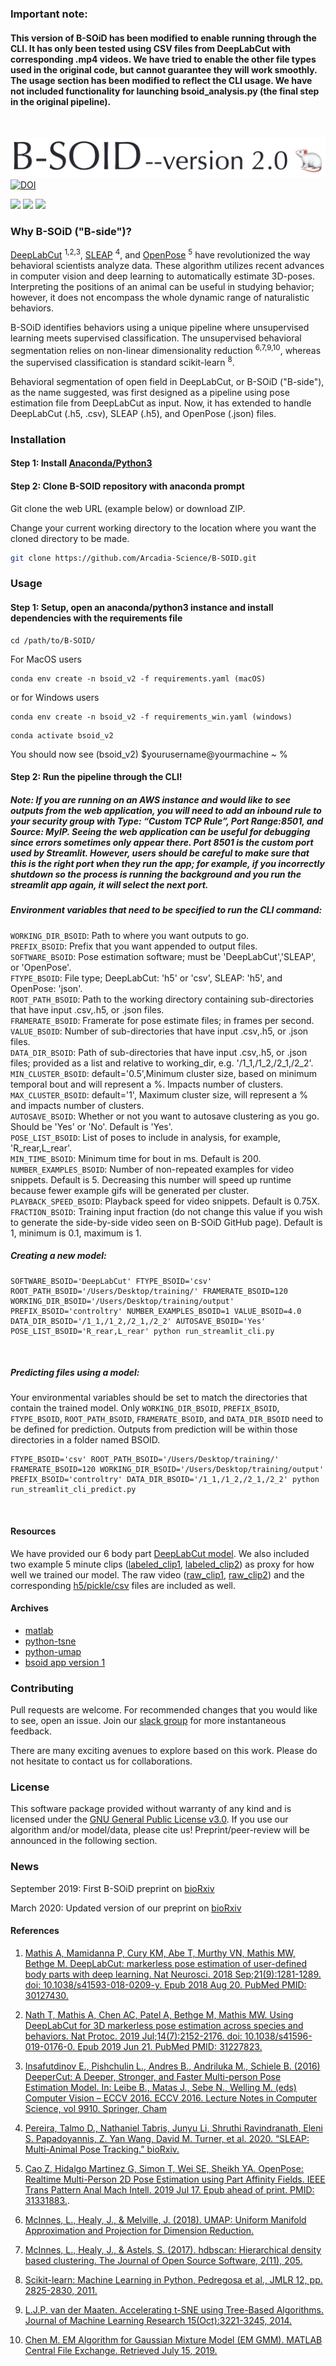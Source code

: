 ### Important note: 
#### This version of B-SOiD has been modified to enable running through the CLI. It has only been tested using CSV files from DeepLabCut with corresponding .mp4 videos. We have tried to enable the other file types used in the original code, but cannot guarantee they will work smoothly. The usage section has been modified to reflect the CLI usage. We have not included functionality for launching bsoid_analysis.py (the final step in the original pipeline).
<br>

![B-SOiD flowchart](demo/appv2_files/bsoid_version2.png)
[![DOI](https://zenodo.org/badge/196603884.svg)](https://zenodo.org/badge/latestdoi/196603884)

![](demo/appv2_files/bsoid_mouse_openfield1.gif)
![](demo/appv2_files/bsoid_mouse_openfield2.gif)
![](demo/appv2_files/bsoid_exercise.gif)

### Why B-SOiD ("B-side")?
[DeepLabCut](https://github.com/AlexEMG/DeepLabCut) <sup>1,2,3</sup>, 
[SLEAP](https://github.com/murthylab/sleap) <sup>4</sup>, and 
[OpenPose](https://github.com/CMU-Perceptual-Computing-Lab/openpose) <sup>5</sup> 
have revolutionized the way behavioral scientists analyze data. 
These algorithm utilizes recent advances in computer vision and deep learning to automatically estimate 3D-poses. 
Interpreting the positions of an animal can be useful in studying behavior; 
however, it does not encompass the whole dynamic range of naturalistic behaviors. 

B-SOiD identifies behaviors using a unique pipeline where unsupervised learning meets supervised classification. 
The unsupervised behavioral segmentation relies on non-linear dimensionality reduction <sup>6,7,9,10</sup>, 
whereas the supervised classification is standard scikit-learn <sup>8</sup>.

Behavioral segmentation of open field in DeepLabCut, or B-SOiD ("B-side"), as the name suggested,
 was first designed as a pipeline using pose estimation file from DeepLabCut as input. Now, it has extended to handle 
DeepLabCut (.h5, .csv), SLEAP (.h5), and OpenPose (.json) files.

### Installation

#### Step 1: Install [Anaconda/Python3](https://www.anaconda.com/)

#### Step 2: Clone B-SOID repository with anaconda prompt

Git clone the web URL (example below) or download ZIP. 

Change your current working directory to the location where you want the cloned directory to be made.
```bash
git clone https://github.com/Arcadia-Science/B-SOID.git
```

### Usage
#### Step 1: Setup, open an anaconda/python3 instance and install dependencies with the requirements file
```
cd /path/to/B-SOID/
```

For MacOS users
```
conda env create -n bsoid_v2 -f requirements.yaml (macOS)
```

or for Windows users

```
conda env create -n bsoid_v2 -f requirements_win.yaml (windows) 
```

```
conda activate bsoid_v2
```

You should now see (bsoid_v2) $yourusername@yourmachine ~ %

#### Step 2: Run the pipeline through the CLI!
##### Note: If you are running on an AWS instance and would like to see outputs from the web application, you will need to add an inbound rule to your security group with Type: “Custom TCP Rule”, Port Range:8501, and Source: MyIP. Seeing the web application can be useful for debugging since errors sometimes only appear there. Port 8501 is the custom port used by Streamlit. However, users should be careful to make sure that this is the right port when they run the app; for example, if you incorrectly shutdown so the process is running the background and you run the streamlit app again, it will select the next port.
##### Environment variables that need to be specified to run the CLI command:

`WORKING_DIR_BSOID`: Path to where you want outputs to go.<br>
`PREFIX_BSOID`: Prefix that you want appended to output files.<br>
`SOFTWARE_BSOID`: Pose estimation software; must be 'DeepLabCut','SLEAP', or 'OpenPose'.<br>
`FTYPE_BSOID`: File type; DeepLabCut: 'h5' or 'csv', SLEAP: 'h5', and OpenPose: 'json'.<br>
`ROOT_PATH_BSOID`: Path to the working directory containing sub-directories that have input .csv,.h5, or .json files.<br>
`FRAMERATE_BSOID`: Framerate for pose estimate files; in frames per second.<br>
`VALUE_BSOID`: Number of sub-directories that have input .csv,.h5, or .json files.<br>
`DATA_DIR_BSOID`: Path of sub-directories that have input .csv,.h5, or .json files; provided as a list and relative to working_dir, e.g. '/1_1,/1_2,/2_1,/2_2'.<br>
`MIN_CLUSTER_BSOID`: default='0.5',Minimum cluster size, based on minimum temporal bout and will represent a %. Impacts number of clusters.<br>
`MAX_CLUSTER_BSOID`: default='1', Maximum cluster size, will represent a % and impacts number of clusters.<br>
`AUTOSAVE_BSOID`: Whether or not you want to autosave clustering as you go. Should be 'Yes' or 'No'. Default is 'Yes'.<br>
`POSE_LIST_BSOID`: List of poses to include in analysis, for example, 'R_rear,L_rear'.<br>
`MIN_TIME_BSOID`: Minimum time for bout in ms. Default is 200.<br>
`NUMBER_EXAMPLES_BSOID`: Number of non-repeated examples for video snippets. Default is 5. Decreasing this number will speed up runtime because fewer example gifs will be generated per cluster.<br>
`PLAYBACK_SPEED_BSOID`: Playback speed for video snippets. Default is 0.75X.<br>
`FRACTION_BSOID`: Training input fraction (do not change this value if you wish to generate the side-by-side video seen on B-SOiD GitHub page). Default is 1, minimum is 0.1, maximum is 1.<br>

##### Creating a new model:
```
SOFTWARE_BSOID='DeepLabCut' FTYPE_BSOID='csv' ROOT_PATH_BSOID='/Users/Desktop/training/' FRAMERATE_BSOID=120 WORKING_DIR_BSOID='/Users/Desktop/training/output' PREFIX_BSOID='controltry' NUMBER_EXAMPLES_BSOID=1 VALUE_BSOID=4.0 DATA_DIR_BSOID='/1_1,/1_2,/2_1,/2_2' AUTOSAVE_BSOID='Yes' POSE_LIST_BSOID='R_rear,L_rear' python run_streamlit_cli.py
```
<br>

##### Predicting files using a model:

Your environmental variables should be set to match the directories that contain the trained model. Only `WORKING_DIR_BSOID`, `PREFIX_BSOID`, `FTYPE_BSOID`, `ROOT_PATH_BSOID`, `FRAMERATE_BSOID`, and `DATA_DIR_BSOID` need to be defined for prediction. Outputs from prediction will be within those directories in a folder named BSOID.

```
FTYPE_BSOID='csv' ROOT_PATH_BSOID='/Users/Desktop/training/' FRAMERATE_BSOID=120 WORKING_DIR_BSOID='/Users/Desktop/training/output' PREFIX_BSOID='controltry' DATA_DIR_BSOID='/1_1,/1_2,/2_1,/2_2' python run_streamlit_cli_predict.py
```
<br>

#### Resources
We have provided our 6 body part [DeepLabCut model](yttri-bottomup_dlc-model/dlc-models/). 
We also included two example 5 minute clips 
([labeled_clip1](yttri-bottomup_dlc-model/examples/raw_clip1DLC_resnet50_OpenFieldHighResApr8shuffle1_1030000_labeled.mp4),
[labeled_clip2](yttri-bottomup_dlc-model/examples/raw_clip2DLC_resnet50_OpenFieldHighResApr8shuffle1_1030000_labeled.mp4)) 
as proxy for how well we trained our model.
The raw video
([raw_clip1](yttri-bottomup_dlc-model/examples/raw_clip1.mp4),
[raw_clip2](yttri-bottomup_dlc-model/examples/raw_clip2.mp4)) 
and the corresponding [h5/pickle/csv](yttri-bottomup_dlc-model/examples/) files are included as well.



#### Archives 
* [matlab](docs/matlab_tutorial.md)
* [python-tsne](docs/python3_tutorial.md)
* [python-umap](docs/bsoid_umap_tutorial.md)
* [bsoid app version 1](docs/bsoid_app_init.md)

### Contributing

Pull requests are welcome. For recommended changes that you would like to see, open an issue. 
Join our [slack group](https://join.slack.com/t/b-soid/shared_invite/zt-dksalgqu-Eix8ZVYYFVVFULUhMJfvlw) 
for more instantaneous feedback.

There are many exciting avenues to explore based on this work. 
Please do not hesitate to contact us for collaborations.

### License

This software package provided without warranty of any kind and is licensed under the [GNU General Public License v3.0](https://choosealicense.com/licenses/gpl-3.0/). 
If you use our algorithm and/or model/data, please cite us! Preprint/peer-review will be announced in the following section. 

### News
September 2019: First B-SOiD preprint on [bioRxiv](https://www.biorxiv.org/content/10.1101/770271v1) 

March 2020: Updated version of our preprint on [bioRxiv](https://www.biorxiv.org/content/10.1101/770271v2)

#### References
1. [Mathis A, Mamidanna P, Cury KM, Abe T, Murthy VN, Mathis MW, Bethge M. DeepLabCut: markerless pose estimation of user-defined body parts with deep learning. Nat Neurosci. 2018 Sep;21(9):1281-1289. doi: 10.1038/s41593-018-0209-y. Epub 2018 Aug 20. PubMed PMID: 30127430.](https://www.nature.com/articles/s41593-018-0209-y)

2. [Nath T, Mathis A, Chen AC, Patel A, Bethge M, Mathis MW. Using DeepLabCut for 3D markerless pose estimation across species and behaviors. Nat Protoc. 2019 Jul;14(7):2152-2176. doi: 10.1038/s41596-019-0176-0. Epub 2019 Jun 21. PubMed PMID: 31227823.](https://doi.org/10.1038/s41596-019-0176-0)

3. [Insafutdinov E., Pishchulin L., Andres B., Andriluka M., Schiele B. (2016) DeeperCut: A Deeper, Stronger, and Faster Multi-person Pose Estimation Model. In: Leibe B., Matas J., Sebe N., Welling M. (eds) Computer Vision – ECCV 2016. ECCV 2016. Lecture Notes in Computer Science, vol 9910. Springer, Cham](http://arxiv.org/abs/1605.03170)

4. [Pereira, Talmo D., Nathaniel Tabris, Junyu Li, Shruthi Ravindranath, Eleni S. Papadoyannis, Z. Yan Wang, David M. Turner, et al. 2020. “SLEAP: Multi-Animal Pose Tracking.” bioRxiv.](https://doi.org/10.1101/2020.08.31.276246)

5. [Cao Z, Hidalgo Martinez G, Simon T, Wei SE, Sheikh YA. OpenPose: Realtime Multi-Person 2D Pose Estimation using Part Affinity Fields. IEEE Trans Pattern Anal Mach Intell. 2019 Jul 17. Epub ahead of print. PMID: 31331883.](https://doi.org/10.1109/TPAMI.2019.2929257). 

6. [McInnes, L., Healy, J., & Melville, J. (2018). UMAP: Uniform Manifold Approximation and Projection for Dimension Reduction.](http://arxiv.org/abs/1802.03426)

7. [McInnes, L., Healy, J., & Astels, S. (2017). hdbscan: Hierarchical density based clustering. The Journal of Open Source Software, 2(11), 205.](https://doi.org/10.21105/joss.00205)

8. [Scikit-learn: Machine Learning in Python, Pedregosa et al., JMLR 12, pp. 2825-2830, 2011.](http://www.jmlr.org/papers/volume12/pedregosa11a/pedregosa11a.pdf)

9. [L.J.P. van der Maaten. Accelerating t-SNE using Tree-Based Algorithms. Journal of Machine Learning Research 15(Oct):3221-3245, 2014.](https://lvdmaaten.github.io/publications/papers/JMLR_2014.pdf)

10. [Chen M. EM Algorithm for Gaussian Mixture Model (EM GMM). MATLAB Central File Exchange. Retrieved July 15, 2019.](https://www.mathworks.com/matlabcentral/fileexchange/26184-em-algorithm-for-gaussian-mixture-model-em-gmm)


